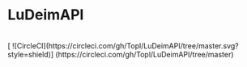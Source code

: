# LuDeimAPI
<br>
[ ![CircleCI](https://circleci.com/gh/Topl/LuDeimAPI/tree/master.svg?style=shield)] (https://circleci.com/gh/Topl/LuDeimAPI/tree/master)

